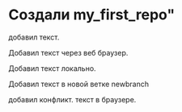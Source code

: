 # Создали my_first_repo" 

добавил текст.

Добавил текст через веб браузер.

Добавил текст локально.

Добавил текст в новой ветке newbranch

добавил конфликт. текст в браузере.
